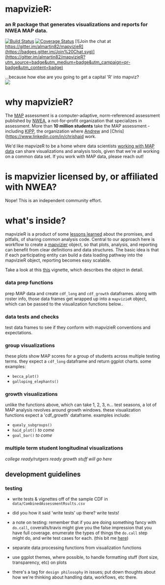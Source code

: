 # mapvizieR:
### an R package that generates visualizations and reports for NWEA MAP data.

[![Build Status](https://travis-ci.org/almartin82/mapvizieR.png?branch=master)](https://travis-ci.org/almartin82/mapvizieR) [![Coverage Status](https://coveralls.io/repos/almartin82/mapvizieR/badge.svg?branch=master)](https://coveralls.io/r/almartin82/mapvizieR?branch=master) [![Join the chat at https://gitter.im/almartin82/mapvizieR](https://badges.gitter.im/Join%20Chat.svg)](https://gitter.im/almartin82/mapvizieR?utm_source=badge&utm_medium=badge&utm_campaign=pr-badge&utm_content=badge)

...because how else are you going to get a capital 'R' into mapviz?
<br><img src="https://upload.wikimedia.org/wikipedia/commons/thumb/0/0e/Arolsen_Klebeband_02_327.jpg/255px-Arolsen_Klebeband_02_327.jpg">

# why mapvizieR?
The [MAP](https://www.nwea.org/assessments/map/) assessment is a computer-adaptive, norm-referenced assessment published by [NWEA](https://www.nwea.org/about/), a not-for-profit organization that specializes in assessment.
More than **10 million students** take the MAP assessment - including [KIPP](http://www.kipp.org/), the organization where [Andrew](https://twitter.com/moneywithwings) and [Chris](https://www.linkedin.com/in/chrishaid work.

We'd like mapvizeR to be a home where data scientists [working with MAP data](https://github.com/search?l=r&q=testritscore&type=Code&utf8=%E2%9C%93) can share visualizations and analysis tools, given that we're all working on a common data set.  If you work with MAP data, please reach out!

# is mapvizier licensed by, or affiliated with NWEA?
Nope!  This is an independent community effort.  

# what's inside?
mapvizieR is a product of some [lessons learned](https://github.com/almartin82/MAP-visuals) about the promises, and pitfalls, of sharing common analysis code.  Central to our approach here is workflow to create a [mapvizier](https://github.com/almartin82/MAP-visuals/blob/master/R/mapvizier.R) object, so that plots, analysis, and reporting can benefit from clear definitions and data structures.  The basic idea is that if each participating entity can build a data loading pathway into the mapvizieR object, reporting becomes easy scalable.  

Take a look at this [this](https://github.com/almartin82/mapvizieR/blob/master/vignettes/mapvizieR_object.Rmd) vignette, which describes the object in detail.

### data prep functions
prep MAP data and create `cdf_long` and `cdf_growth` dataframes.
along with roster info, those data frames get wrapped up into a `mapvizieR` object, which can be passed to the visualization functions below..

### data tests and checks
test data frames to see if they conform with mapvizieR conventions and expectations.

### group visualizations
these plots show MAP scores for a group of students across multiple testing terms.  they expect a `cdf_long` dataframe and return ggplot charts.  some examples:

- `becca_plot()`
- `galloping_elephants()`


### growth visualizations
unlike the functions above, which can take 1, 2, 3, n... test seasons, a lot of MAP analysis revolves around growth windows.  these visualization functions expect a 'cdf_growth' dataframe.  examples include:

- `quealy_subgroups()`
- `haid_plot()` _to come_
- `goal_bar()`  _to come_

### multiple term student longitudinal visualizations
_college ready/rutgers ready growth stuff will go here_

## development guidelines

### testing
- write tests & vignettes off of the sample CDF in `data/CombinedAssessmentRsults.csv`

- did you how it said 'write tests' up there?  write tests!

- a note on testing: remember that if you are doing something fancy with `do.call`, coveralls/travis might give you the false impression that you have full coverage.  enumerate the types of things the `do.call` step might do, and write test cases for each.  (this bit me [here](https://github.com/almartin82/mapvizieR/blob/7bc5199bb8d7f2100ce809618d61011e509d4bf8/R/cdf_prep.R#L90))

- separate data processing functions from visualization functions

- use ggplot themes, where possible, to handle formatting stuff (font size, transparency, etc) on plots

- there's a tag for `design philosophy` in issues; put down thoughts about how we're thinking about handling data, workflows, etc there.


